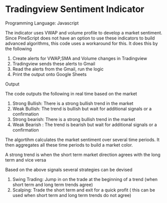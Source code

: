 # **Tradingview Sentiment Indicator**

Programming Language: Javascript

The indicator uses VWAP and volume profile to develop a market sentiment. Since PineScript does not have an option to use these indicators to build advanced algorithms, this code uses a workaround for this. It does this by the following

1. Create alerts for VWAP,SMA and Volume changes in Tradingview 
2. Tradingview sends these alerts to Gmail
3. Read the alerts from the Gmail, run the logic
4. Print the output onto Google Sheets

Output

The code outputs the following in real time based on the market

1. Strong Bullish: There is a strong bullish trend in the market
2. Weak Bullish: The trend is bullish but wait for additional signals or a confirmation
3. Strong bearish: There is a strong bullish trend in the market
4. Weak Bearish : The trend is bearish but wait for additional signals or a confirmation

The algortihm calculates the market sentiment over several time periods. It then aggregates all these time periods to build a market color. 

  A strong trend is when the short term market direction agrees with the long term and vice versa
  
  Based on the above signals several strategies can be devised
  
  1. Swing Trading: Jump in on the trade at the beginning of a trend (when short term and long term trends agree)
  2. Scalping: Trade the short term and exit for a quick profit ( this can be used when short term and long term trends do not agree)
